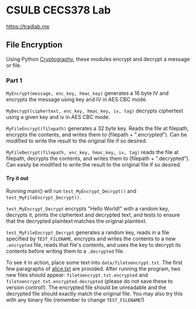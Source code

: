 # CSULB CECS378 Lab

https://tradlab.me

## File Encryption
Using Python [Cryptography](https://cryptography.io/en/latest/hazmat/primitives/), these modules encrypt and decrypt a message or file.
### Part 1
`MyEncrypt(message, enc_key, hmac_key)` generates a 16 byte IV and encrypts the message using key and IV in AES CBC mode.

`MyDecrypt(ciphertext, enc_key, hmac_key, iv, tag)` decrypts ciphertext using a given key and iv in AES CBC mode.

`MyFileEncrypt(filepath)` generates a 32 byte key. Reads the file at filepath, encrypts the contents, and writes them to (filepath + ".encrypted"). Can be modified to write the result to the original file if so desired.

`MyFileDecrypt(filepath, enc_key, hmac_key, iv, tag)` reads the file at filepath, decrypts the contents, and writes them to (filepath + ".decrypted"). Can easily be modified to write the result to the original file if so desired.

#### Try it out
Running main() will run `test_MyEncrypt_Decrypt()` and `test_MyFileEncrypt_Decrypt()`.

`test_MyEncrypt_Decrypt` encrypts "Hello World!" with a random key, decrypts it, prints the ciphertext and decrypted text, and tests to ensure that the decrypted plaintext matches the original plaintext. 

`test_MyFileEncrypt_Decrypt` generates a random key, reads in a file specified by `TEST_FILENAME`, encrypts and writes the contents to a new `.encrypted` file, reads that file's contents, and uses the key to decrypt its contents before writing them to a `.decrypted` file.


To see it in action, place some text into `data/filetoencrypt.txt`. The first few paragraphs of [alice.txt](http://www.umich.edu/~umfandsf/other/ebooks/alice30.txt) are provided. After running the program, two new files should appear: `filetoencrypt.txt.encrypted` and `filetoencrypt.txt.encrypted.decrypted` (please do not save these to version control!). The encrypted file should be unreadable and the decrypted file should exactly match the original file. You may also try this with any binary file (remember to change `TEST_FILENAME`!)
